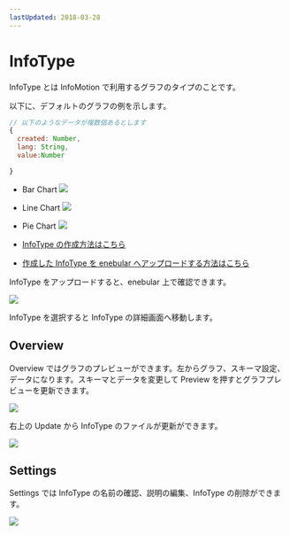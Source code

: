 ```yaml
---
lastUpdated: 2018-03-28
---
```


# InfoType

InfoType とは InfoMotion で利用するグラフのタイプのことです。

以下に、デフォルトのグラフの例を示します。

```javascript
// 以下のようなデータが複数個あるとします
{
  created: Number,
  lang: String,
  value:Number

}
```

- Bar Chart
![](/_asset/images/InfoMotion/enebular-developers-template-barchart.png)

- Line Chart
![](/_asset/images/InfoMotion/enebular-developers-template-linechart.png)
- Pie Chart
![](/_asset/images/InfoMotion/enebular-developers-template-piechart.png)

- [InfoType の作成方法はこちら](./InfoMotionTool.md)
- [作成した InfoType を enebular へアップロードする方法はこちら](./UploadInfoType.md)

InfoType をアップロードすると、enebular 上で確認できます。

![](https://i.gyazo.com/9e7c26c3948b2ebbd77734439afdcc63.png)

InfoType を選択すると InfoType の詳細画面へ移動します。

## Overview

Overview ではグラフのプレビューができます。左からグラフ、スキーマ設定、データになります。スキーマとデータを変更して Preview を押すとグラフプレビューを更新できます。

![](https://i.gyazo.com/8da16592e6374c03b7b03798b31742e7.png)

右上の Update から InfoType のファイルが更新ができます。

![](https://i.gyazo.com/1c831878fc0adc47a97394e075ced78d.png)


## Settings

Settings では InfoType の名前の確認、説明の編集、InfoType の削除ができます。

![](https://i.gyazo.com/9c99f2ce91a7aeb6e542c18662191ab7.png)